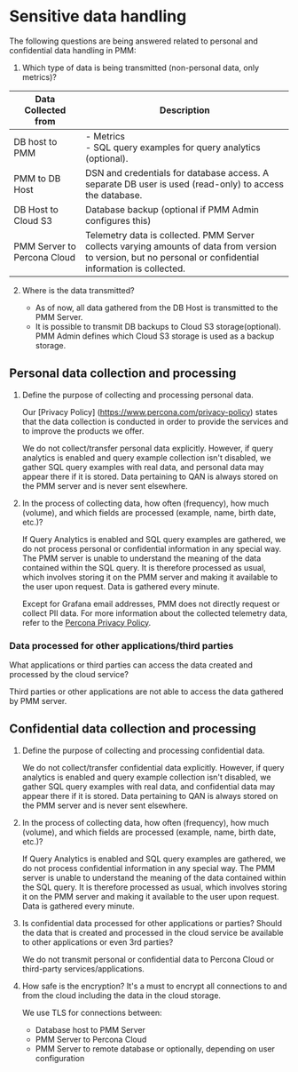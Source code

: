 # Sensitive data handling

The following questions are being answered related to personal and confidential data handling in PMM:

1. Which type of data is being transmitted (non-personal data, only metrics)?


| **Data Collected from**                                         | **Description**
| --------------------------------------------------------------- | ------------------------------------------------------
| DB host to PMM                                                  | - Metrics <br /> - SQL query examples for query analytics (optional).
| PMM to DB Host                                                  | DSN and credentials for database access. A separate DB user is used (read-only) to access the database.
| DB Host to Cloud S3                                             | Database backup (optional if PMM Admin configures this)
| PMM Server to Percona Cloud                                     | Telemetry data is collected. PMM Server collects varying amounts of data from version to version, but no personal or confidential information is collected.



2. Where is the data transmitted?

    - As of now, all data gathered from the DB Host is transmitted to the PMM Server.
    - It is possible to transmit DB backups to Cloud S3 storage(optional). PMM Admin defines which Cloud S3 storage is used as a backup storage.

## Personal data collection and processing 

1. Define the purpose of collecting and processing personal data.

    Our [Privacy Policy] (https://www.percona.com/privacy-policy) states that the data collection is conducted in order to provide the services and to improve the products we offer.

    We do not collect/transfer personal data explicitly. However, if query analytics is enabled and query example collection isn't disabled, we gather SQL query examples with real data, and personal data may appear there if it is stored. Data pertaining to QAN is always stored on the PMM server and is never sent elsewhere.

2. In the process of collecting data, how often (frequency), how much (volume), and which fields are processed (example, name, birth date, etc.)?

    If Query Analytics is enabled and SQL query examples are gathered, we do not process personal or confidential information in any special way. The PMM server is unable to understand the meaning of the data contained within the SQL query. It is therefore processed as usual, which involves storing it on the PMM server and making it available to the user upon request. Data is gathered every minute.

    Except for Grafana email addresses, PMM does not directly request or collect PII data. For more information about the collected telemetry data, refer to the [Percona Privacy Policy](http://www.percona.com/privacy-policy/).

### Data processed for other applications/third parties

What applications or third parties can access the data created and processed by the cloud service?

Third parties or other applications are not able to access the data gathered by PMM server.

## Confidential data collection and processing 

1. Define the purpose of collecting and processing confidential data.

    We do not collect/transfer confidential data explicitly. However, if query analytics is enabled and query example collection isn't disabled, we gather SQL query examples with real data, and confidential data may appear there if it is stored. Data pertaining to QAN is always stored on the PMM server and is never sent elsewhere.

2. In the process of collecting data, how often (frequency), how much (volume), and which fields are processed (example, name, birth date, etc.)?

    If Query Analytics is enabled and SQL query examples are gathered, we do not process confidential information in any special way. The PMM server is unable to understand the meaning of the data contained within the SQL query. It is therefore processed as usual, which involves storing it on the PMM server and making it available to the user upon request. Data is gathered every minute.

3. Is confidential data processed for other applications or parties? Should the data that is created and processed in the cloud service be available to other applications or even 3rd parties?

    We do not transmit personal or confidential data to Percona Cloud or third-party services/applications.

4. How safe is the encryption? It's a must to encrypt all connections to and from the cloud including the data in the cloud storage.

    We use TLS for connections between:

    - Database host to PMM Server
    - PMM Server to Percona Cloud
    - PMM Server to remote database or optionally, depending on user configuration
